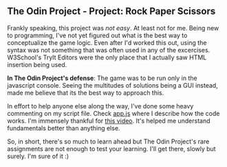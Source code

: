 ## The Odin Project - Project: Rock Paper Scissors

Frankly speaking, this project was *not easy*. At least not for me. Being new to programming, I've not yet figured out what is the best way to conceptualize the game logic. Even after I'd worked this out, using the syntax was not something that was often used in any of the excercises. W3School's TryIt Editors were the only place that I actually saw HTML insertion being used.

**In The Odin Project's defense**: The game was to be run only in the javascript console. Seeing the multitudes of solutions being a GUI instead, made me believe that its the best way to approach this.

In effort to help anyone else along the way, I've done some heavy commenting on my script file. Check [app.js](app.js) where I describe how the code works. I'm immensely thankful for [this video](https://www.youtube.com/watch?v=Qqy8Ov3NWvQ). It's helped me understand fundamentals better than anything else.


So, in short, there's so much to learn ahead but The Odin Project's rare assignments are not enough to test your learning. I'll get there, slowly but surely. I'm sure of it :)
